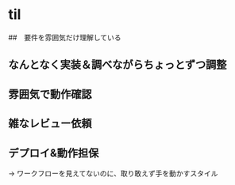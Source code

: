 # til

##　要件を雰囲気だけ理解している

## なんとなく実装＆調べながらちょっとずつ調整

## 雰囲気で動作確認

## 雑なレビュー依頼

## デプロイ&動作担保

→ ワークフローを見えてないのに、取り敢えず手を動かすスタイル
